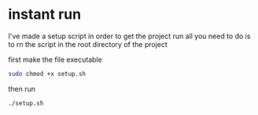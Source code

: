 # instant run
I've made a setup script in order to get the project run all you need to do is to rn the script in the root directory of the project 

first make the file executable

```bash
sudo chmod +x setup.sh
```
then run 

```bash
./setup.sh
```


